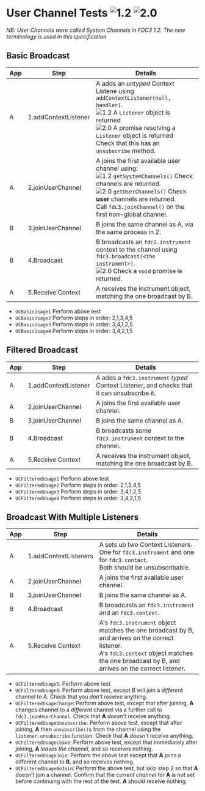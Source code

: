 # User Channel Tests  ![1.2](https://img.shields.io/badge/FDC3-1.2-green) ![2.0](https://img.shields.io/badge/FDC3-2.0-blue)

_NB:  User Channels were called System Channels in FDC3 1.2.  The new terminology is used in this specification_


## Basic Broadcast

| App | Step               |Details                                                                           |
|-----|--------------------|----------------------------------------------------------------------------------|
| A   | 1.addContextListener |A adds an _untyped_ Context Listene using `addContextListener(null, handler)`. <br/>![1.2](https://img.shields.io/badge/FDC3-1.2-green) A `Listener` object is returned  <br />![2.0](https://img.shields.io/badge/FDC3-2.0-blue) A promise resolving a `Listener` object is returned <br />Check that this has an `unsubscribe` method. |
| A   | 2.joinUserChannel     |A joins the first available user channel using: <br/>![1.2](https://img.shields.io/badge/FDC3-1.2-green) `getSystemChannels()` Check channels are returned. <br/>![2.0](https://img.shields.io/badge/FDC3-2.0-blue) `getUserChannels()` Check **user** channels are returned.<br/>Call `fdc3.joinChannel()` on the first non-global channel. |
| B   | 3.joinUserChannel     |B joins the same channel as A, via the same process in 2. |
| B   | 4.Broadcast          | B broadcasts an `fdc3.instrument` context to the channel using `fdc3.broadcast(<the instrument>)`. <br/>![2.0](https://img.shields.io/badge/FDC3-2.0-blue)  Check a `void` promise is returned. |
| A   | 5.Receive Context    | A receives the instrument object, matching the one broadcast by B.  |

- `UCBasicUsage1` Perform above test 
- `UCBasicUsage2` Perform steps in order: 2,1,3,4,5
- `UCBasicUsage3` Perform steps in order: 3,4,1,2,5
- `UCBasicUsage4` Perform steps in order: 3,4,2,1,5

## Filtered Broadcast

| App | Step               |Details                                                                           |
|-----|--------------------|----------------------------------------------------------------------------------|
| A   | 1.addContextListener |A adds a `fdc3.instrument` _typed_ Context Listener, and checks that it can unsubscribe it.|
| A   | 2.joinUserChannel     |A joins the first available user channel.|
| B   | 3.joinUserChannel     |B joins the same channel as A. |
| B   | 4.Broadcast          | B broadcasts some `fdc3.instrument` context to the channel. |
| A   | 5.Receive Context    | A receives the instrument object, matching the one broadcast by B.  |

- `UCFilteredUsage1` Perform above test 
- `UCFilteredUsage2` Perform steps in order: 2,1,3,4,5
- `UCFilteredUsage3` Perform steps in order: 3,4,1,2,5
- `UCFilteredUsage4` Perform steps in order: 3,4,2,1,5

## Broadcast With Multiple Listeners

| App | Step               | Details                                                                                                     |
|-----|--------------------|-------------------------------------------------------------------------------------------------------------|
| A   | 1.addContextListeners | A sets up two Context Listeners.  One for `fdc3.instrument` and one for `fdc3.contact`.  <br/> Both should be unsubscribable.    |
| A   | 2.joinUserChannel     |A joins the first available user channel.|
| B   | 3.joinUserChannel     |B joins the same channel as A. |
| B   | 4.Broadcast          | B broadcasts an `fdc3.instrument` and an `fdc3.context`.                   |
| A   | 5.Receive Context    | A's `fdc3.instrument` object matches the one broadcast by B, and arrives on the correct listener.<br>A's `fdc3.context` object matches the one broadcast  by B, and arrives on the correct listener.   |

 - `UCFilteredUsage5`: Perform above test
 - `UCFilteredUsage6`: Perform above test, except B will join a _different_ channel to A. Check that you _don't_ receive anything.
 - `UCFilteredUsageChange`: Perform above test, except that after joining, **A** changes channel to a _different_ channel via a further call to `fdc3.joinUserChannel`.  Check that **A** _doesn't_ receive anything.
 - `UCFilteredUsageUnsubscribe`: Perform above test, except that after joining, **A** then `unsubscribe()`s from the channel using the `listener.unsubscribe` function. Check that **A** _doesn't_ receive anything. 
 - `UCFilteredUsageLeave`: Perform above test, except that immediately after joining, **A** _leaves the channel_, and so receives nothing.
 - `UCFilteredUsageJoin`: Perform the above test except that **A** joins a different channel to **B**, and so receives nothing.
 - `UCFilteredUsageNoJoin`: Perform the above test, but skip step 2 so that **A** doesn't join a channel. Confirm that the _current channel_ for **A** is not set before continuing with the rest of the test.  **A** should receive nothing.